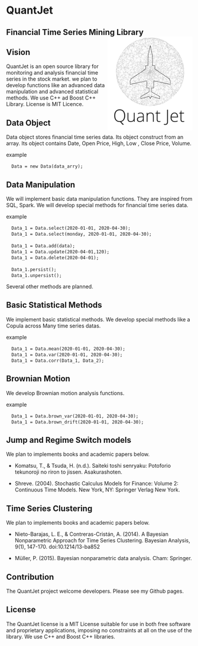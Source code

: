 # QuantJet  
## Financial Time Series Mining Library  <img src="https://github.com/jirotubuyaki/QuantJet/blob/master/images/jet.png" align="right" width="230px">

## Vision  
QuantJet is an open source library for monitoring and analysis financial time series in the stock market. we plan to develop functions like an advanced data manipulation and advanced statistical methods. We use C++ ad Boost C++ Library. License is MIT Licence.


## Data Object  
Data object stores financial time series data. Its object construct from an array. Its object contains Date, Open Price, High, Low , Close Price, Volume.

example	

```
  Data = new Data(data_arry);
```					
				

## Data Manipulation  
We will implement basic data manipulation functions. They are inspired from SQL, Spark. We will develop special methods for financial time series data.

example

```					
  Data_1 = Data.select(2020-01-01, 2020-04-30);
  Data_1 = Data.select(monday, 2020-01-01, 2020-04-30);

  Data_1 = Data.add(data);
  Data_1 = Data.update(2020-04-01,120);
  Data_1 = Data.delete(2020-04-01);

  Data_1.persist();
  Data_1.unpersist();
```					
				
Several other methods are planned.



## Basic Statistical Methods  
We implement basic statistical methods. We develop special methods like a Copula across Many time series datas.

example

```					
  Data_1 = Data.mean(2020-01-01, 2020-04-30);
  Data_1 = Data.var(2020-01-01, 2020-04-30);
  Data_1 = Data.corr(Data_1, Data_2);
```					
				

## Brownian Motion  
We develop Brownian motion analysis functions.

example

```					
  Data_1 = Data.brown_var(2020-01-01, 2020-04-30);
  Data_1 = Data.brown_drift(2020-01-01, 2020-04-30);
```					
				

## Jump and Regime Switch models  
We plan to implements books and academic papers below.


* Komatsu, T., & Tsuda, H. (n.d.). Saiteki toshi senryaku: Potoforio tekunoroji no riron to jissen. Asakurashoten.  

* Shreve. (2004). Stochastic Calculus Models for Finance: Volume 2: Continuous Time Models. New York, NY: Springer Verlag New York.  

## Time Series Clustering  
We plan to implements books and academic papers below.


* Nieto-Barajas, L. E., & Contreras-Cristán, A. (2014). A Bayesian Nonparametric Approach for Time Series Clustering. Bayesian Analysis, 9(1), 147-170. doi:10.1214/13-ba852  

* Müller, P. (2015). Bayesian nonparametric data analysis. Cham: Springer.  

## Contribution  
The QuantJet project welcome developers. Please see my Github pages.


## License  
 The QuantJet license is a MIT License suitable for use in both free software and proprietary applications, imposing no constraints at all on the use of the library. We use C++ and Boost C++ libraries.
